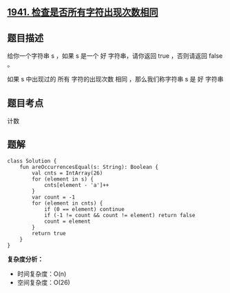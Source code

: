 ## [1941. 检查是否所有字符出现次数相同](https://leetcode.cn/problems/check-if-all-characters-have-equal-number-of-occurrences/description/)

## 题目描述

给你一个字符串 s ，如果 s 是一个 好 字符串，请你返回 true ，否则请返回 false 。

如果 s 中出现过的 所有 字符的出现次数 相同 ，那么我们称字符串 s 是 好 字符串

## 题目考点

计数

## 题解
 
```
class Solution {
    fun areOccurrencesEqual(s: String): Boolean {
        val cnts = IntArray(26)
        for (element in s) {
            cnts[element - 'a']++
        }
        var count = -1
        for (element in cnts) {
            if (0 == element) continue
            if (-1 != count && count != element) return false
            count = element
        }
        return true
    }
}
```

**复杂度分析：**

- 时间复杂度：O(n)
- 空间复杂度：O(26) 
